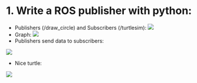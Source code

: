 # 1. Write a ROS publisher with python:
+ Publishers (/draw_circle) and Subscribers (/turtlesim):
![](https://i.imgur.com/jSuEieX.png)
+ Graph: 
![](https://i.imgur.com/9aRDT1i.png)
+ Publishers send data to subscribers: 

![](https://i.imgur.com/H7JazFZ.png)
+ Nice turtle: 

![](https://i.imgur.com/OZ7K72q.png)



